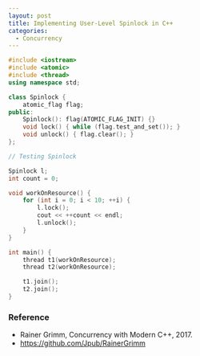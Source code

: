 ```yaml
---
layout: post
title: Implementing User-Level Spinlock in C++
categories:
  - Concurrency
---
```

```c++
#include <iostream>
#include <atomic>
#include <thread>
using namespace std;

class Spinlock {
    atomic_flag flag;
public:
    Spinlock(): flag(ATOMIC_FLAG_INIT) {}
    void lock() { while (flag.test_and_set()); }
    void unlock() { flag.clear(); }
};

// Testing Spinlock

Spinlock l;
int count = 0;

void workOnResource() {
    for (int i = 0; i < 10; ++i) {
        l.lock();
        cout << ++count << endl;
        l.unlock();
    }
}

int main() {
    thread t1(workOnResource);
    thread t2(workOnResource);

    t1.join();
    t2.join();
}
```

### Reference
- Rainer Grimm, Concurrency with Modern C++, 2017.
- https://github.com/Jpub/RainerGrimm
